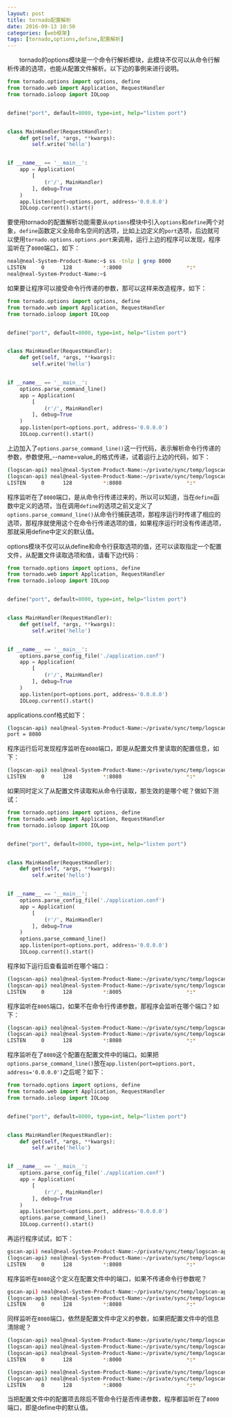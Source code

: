 ```yaml
---
layout: post
title: tornado配置解析
date: 2016-09-13 10:50
categories: [web框架]
tags: [tornado,options,define,配置解析]
---
```



　　tornado的options模块是一个命令行解析模块，此模块不仅可以从命令行解析传递的选项，也能从配置文件解析。以下边的事例来进行说明。
<!--more-->

```python
from tornado.options import options, define
from tornado.web import Application, RequestHandler
from tornado.ioloop import IOLoop


define("port", default=8000, type=int, help="listen port")


class MainHandler(RequestHandler):
    def get(self, *args, **kwargs):
        self.write('hello')


if __name__ == '__main__':
    app = Application(
        [
            (r'/', MainHandler)
        ], debug=True
    )
    app.listen(port=options.port, address='0.0.0.0')
    IOLoop.current().start()
```

要使用tornado的配置解析功能需要从`options`模块中引入`options`和`define`两个对象，`define`函数定义全局命名空间的选项，比如上边定义的`port`选项，后边就可以使用`tornado.options.options.port`来调用，运行上边的程序可以发现，程序监听在了`8000`端口，如下：

```sh
neal@neal-System-Product-Name:~$ ss -tnlp | grep 8000
LISTEN     0      128          *:8000                     *:*                   users:(("python",pid=18033,fd=6))
neal@neal-System-Product-Name:~$ 
```

如果要让程序可以接受命令行传递的参数，那可以这样来改造程序，如下：

```python
from tornado.options import options, define
from tornado.web import Application, RequestHandler
from tornado.ioloop import IOLoop


define("port", default=8000, type=int, help="listen port")


class MainHandler(RequestHandler):
    def get(self, *args, **kwargs):
        self.write('hello')


if __name__ == '__main__':
    options.parse_command_line()
    app = Application(
        [
            (r'/', MainHandler)
        ], debug=True
    )
    app.listen(port=options.port, address='0.0.0.0')
    IOLoop.current().start()
```

上边加入了`options.parse_command_line()`这一行代码，表示解析命令行传递的参数，参数使用_--name=value_的格式传递，试着运行上边的代码，如下：

```sh
(logscan-api) neal@neal-System-Product-Name:~/private/sync/temp/logscan-api/test_scripts$ python options_test.py --port=8080
(logscan-api) neal@neal-System-Product-Name:~/private/sync/temp/logscan-api/test_scripts$ ss -tnlp | grep python)
LISTEN     0      128          *:8080                     *:*                   users:(("python",pid=20086,fd=6))
```

程序监听在了`8080`端口，是从命令行传递过来的，所以可以知道，当在`define`函数中定义的选项，当在调用`define`的选项之前又定义了`options.parse_command_line()`从命令行捕获选项，那程序运行时传递了相应的选项，那程序就使用这个在命令行传递选项的值，如果程序运行时没有传递选项，那就采用define中定义的默认值。



options模块不仅可以从define和命令行获取选项的值，还可以读取指定一个配置文件，从配置文件读取选项和值，请看下边代码：

```python
from tornado.options import options, define
from tornado.web import Application, RequestHandler
from tornado.ioloop import IOLoop


define("port", default=8000, type=int, help="listen port")


class MainHandler(RequestHandler):
    def get(self, *args, **kwargs):
        self.write('hello')


if __name__ == '__main__':
    options.parse_config_file('./application.conf')
    app = Application(
        [
            (r'/', MainHandler)
        ], debug=True
    )
    app.listen(port=options.port, address='0.0.0.0')
    IOLoop.current().start()
```

applications.conf格式如下：

```sh
(logscan-api) neal@neal-System-Product-Name:~/private/sync/temp/logscan-api/test_scripts$ cat application.conf 
port = 8080
```

程序运行后可发现程序监听在`8080`端口，即是从配置文件里读取的配置信息，如下：

```sh
(logscan-api) neal@neal-System-Product-Name:~/private/sync/temp/logscan-api/test_scripts$ ss -tnlp | grep python
LISTEN     0      128          *:8080                     *:*                   users:(("python",pid=22126,fd=6))
```

如果同时定义了从配置文件读取和从命令行读取，那生效的是哪个呢？做如下测试：

```python
from tornado.options import options, define
from tornado.web import Application, RequestHandler
from tornado.ioloop import IOLoop


define("port", default=8000, type=int, help="listen port")


class MainHandler(RequestHandler):
    def get(self, *args, **kwargs):
        self.write('hello')


if __name__ == '__main__':
    options.parse_config_file('./application.conf')
    app = Application(
        [
            (r'/', MainHandler)
        ], debug=True
    )
    options.parse_command_line()
    app.listen(port=options.port, address='0.0.0.0')
    IOLoop.current().start()
```

程序如下运行后查看监听在哪个端口：

```sh
(logscan-api) neal@neal-System-Product-Name:~/private/sync/temp/logscan-api/test_scripts$ python options_test.py --port=8005
(logscan-api) neal@neal-System-Product-Name:~/private/sync/temp/logscan-api/test_scripts$ ss -tnlp | grep python
LISTEN     0      128          *:8005                     *:*                   users:(("python",pid=23810,fd=6))
```

程序监听在`8005`端口，如果不在命令行传递参数，那程序会监听在哪个端口？如下：

```sh
(logscan-api) neal@neal-System-Product-Name:~/private/sync/temp/logscan-api/test_scripts$ python options_test.py
(logscan-api) neal@neal-System-Product-Name:~/private/sync/temp/logscan-api/test_scripts$ ss -tnlp | grep python)
LISTEN     0      128          *:8080                     *:*                   users:(("python",pid=24093,fd=6))
```

程序监听在了`8080`这个配置在配置文件中的端口。如果把`options.parse_command_line()`放在`app.listen(port=options.port, address='0.0.0.0')`之后呢？如下：

```python
from tornado.options import options, define
from tornado.web import Application, RequestHandler
from tornado.ioloop import IOLoop


define("port", default=8000, type=int, help="listen port")


class MainHandler(RequestHandler):
    def get(self, *args, **kwargs):
        self.write('hello')


if __name__ == '__main__':
    options.parse_config_file('./application.conf')
    app = Application(
        [
            (r'/', MainHandler)
        ], debug=True
    )
    app.listen(port=options.port, address='0.0.0.0')
    options.parse_command_line()
    IOLoop.current().start()
```

再运行程序试试，如下：

```sh
gscan-api) neal@neal-System-Product-Name:~/private/sync/temp/logscan-api/test_scripts$ python options_test.py --port=8005
(logscan-api) neal@neal-System-Product-Name:~/private/sync/temp/logscan-api/test_scripts$ ss -tnlp | grep python
LISTEN     0      128          *:8080                     *:*                   users:(("python",pid=24267,fd=6))
```

程序监听在`8080`这个定义在配置文件中的端口，如果不传递命令行参数呢？

```sh
gscan-api) neal@neal-System-Product-Name:~/private/sync/temp/logscan-api/test_scripts$ python options_test.py
(logscan-api) neal@neal-System-Product-Name:~/private/sync/temp/logscan-api/test_scripts$ ss -tnlp | grep python
LISTEN     0      128          *:8080                     *:*                   users:(("python",pid=24393,fd=6))
```

同样监听在`8080`端口，依然是配置文件中定义的参数，如果把配置文件中的信息清除呢？

```sh
(logscan-api) neal@neal-System-Product-Name:~/private/sync/temp/logscan-api/test_scripts$ echo "" > application.conf 
(logscan-api) neal@neal-System-Product-Name:~/private/sync/temp/logscan-api/test_scripts$ python options_test.py --port=8005
(logscan-api) neal@neal-System-Product-Name:~/private/sync/temp/logscan-api/test_scripts$ ss -tnlp | grep python
LISTEN     0      128          *:8000                     *:*                   users:(("python",pid=25126,fd=6))

(logscan-api) neal@neal-System-Product-Name:~/private/sync/temp/logscan-api/test_scripts$ python options_test.py
(logscan-api) neal@neal-System-Product-Name:~/private/sync/temp/logscan-api/test_scripts$ ss -tnlp | grep python
LISTEN     0      128          *:8000                     *:*                   users:(("python",pid=25384,fd=6))
```

当把配置文件中的配置项去除后不管命令行是否传递参数，程序都监听在了`8000`端口，即是define中的默认值。













